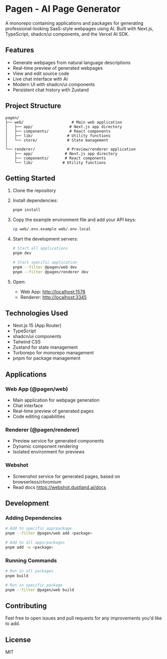 # Pagen - AI Page Generator

A monorepo containing applications and packages for generating professional-looking SaaS-style webpages using AI. Built with Next.js, TypeScript, shadcn/ui components, and the Vercel AI SDK.

## Features

- Generate webpages from natural language descriptions
- Real-time preview of generated webpages
- View and edit source code
- Live chat interface with AI
- Modern UI with shadcn/ui components
- Persistent chat history with Zustand

## Project Structure

```
pagen/
├── web/                     # Main web application
│   ├── app/                # Next.js app directory
│   ├── components/         # React components
│   ├── lib/               # Utility functions
│   └── store/             # State management
│
└── renderer/              # Preview/renderer application
    ├── app/              # Next.js app directory
    ├── components/       # React components
    └── lib/             # Utility functions
```

## Getting Started

1. Clone the repository
2. Install dependencies:
   ```bash
   pnpm install
   ```

3. Copy the example environment file and add your API keys:
   ```bash
   cp web/.env.example web/.env.local
   ```

4. Start the development servers:
   ```bash
   # Start all applications
   pnpm dev

   # Start specific application
   pnpm --filter @pagen/web dev
   pnpm --filter @pagen/renderer dev
   ```

5. Open:
   - Web App: [http://localhost:1578](http://localhost:1578)
   - Renderer: [http://localhost:3345](http://localhost:3345)

## Technologies Used

- Next.js 15 (App Router)
- TypeScript
- shadcn/ui components
- Tailwind CSS
- Zustand for state management
- Turborepo for monorepo management
- pnpm for package management

## Applications

### Web App (@pagen/web)
- Main application for webpage generation
- Chat interface
- Real-time preview of generated pages
- Code editing capabilities

### Renderer (@pagen/renderer)
- Preview service for generated components
- Dynamic component rendering
- Isolated environment for previews

### Webshot
- Screenshot service for generated pages, based on browserless/chromium
- Read docs https://webshot.dustland.ai/docs

## Development

### Adding Dependencies
```bash
# Add to specific app/package
pnpm --filter @pagen/web add <package>

# Add to all apps/packages
pnpm add -w <package>
```

### Running Commands
```bash
# Run in all packages
pnpm build

# Run in specific package
pnpm --filter @pagen/web build
```

## Contributing

Feel free to open issues and pull requests for any improvements you'd like to add.

## License

MIT
